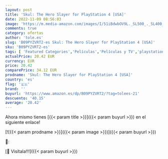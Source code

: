 ```yaml
---
layout: post
title: 'Skul: The Hero Slayer for PlayStation 4 [USA]'
date: 2022-11-09 08:56:03
image: 'https://m.media-amazon.com/images/I/51iBdwbOV9L._SL500_._SL400_.jpg'
comments: true
category: ofertas
author: 'tole.es'
slug: 'B09PYZVRT2-es Skul: The Hero Slayer for PlayStation 4 [USA]'
sku: 'B09PYZVRT2-es'
tags: [ 'Featured Categories','Películas','Películas y TV','playstation','🇪🇸', ]
actualPrice: 20.42 EUR
currency: EUR
price: 20.42
comparePrice: 34.12 EUR
prodname: 'Skul: The Hero Slayer for PlayStation 4 [USA]'
country: 'es'
flag: '🇪🇸'
brand: ''
buyurl: 'https://www.amazon.es/dp/B09PYZVRT2/?tag=tolees-21'
descuento: '40.15'
average: '20.42'
---
```


Ahora mismo tienes [{{< param title >}}]({{< param buyurl >}}) en el siguiente enlace!

[![{{< param prodname >}}]({{< param image >}})]({{< param buyurl >}})

🔎:


[🛒 Visítala!!!]({{< param buyurl >}})
